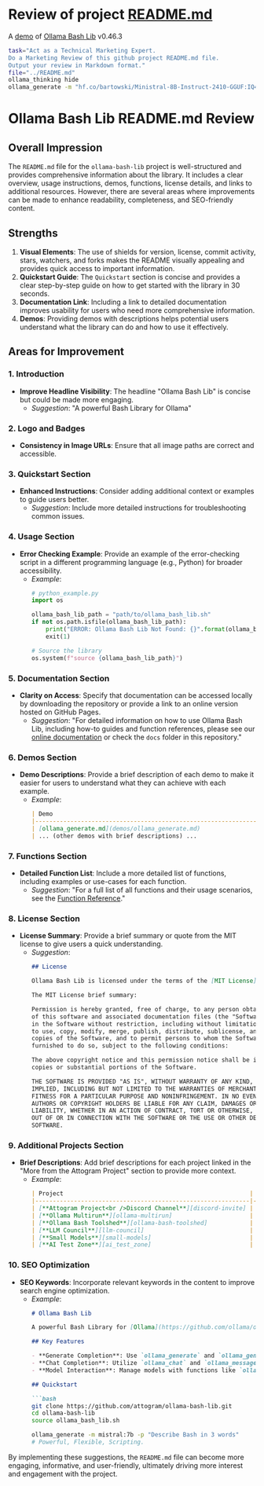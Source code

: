 # Review of project [README.md](../README.md)

A [demo](../README.md#demos) of [Ollama Bash Lib](https://github.com/attogram/ollama-bash-lib) v0.46.3


```bash
task="Act as a Technical Marketing Expert.
Do a Marketing Review of this github project README.md file.
Output your review in Markdown format."
file="../README.md"
ollama_thinking hide
ollama_generate -m "hf.co/bartowski/Ministral-8B-Instruct-2410-GGUF:IQ4_XS" -p "$task\n\n$(cat "$file")"
```
# Ollama Bash Lib README.md Review

## Overall Impression
The `README.md` file for the `ollama-bash-lib` project is well-structured and provides comprehensive information about the library. It includes a clear overview, usage instructions, demos, functions, license details, and links to additional resources. However, there are several areas where improvements can be made to enhance readability, completeness, and SEO-friendly content.

## Strengths

1. **Visual Elements**: The use of shields for version, license, commit activity, stars, watchers, and forks makes the README visually appealing and provides quick access to important information.
2. **Quickstart Guide**: The `Quickstart` section is concise and provides a clear step-by-step guide on how to get started with the library in 30 seconds.
3. **Documentation Link**: Including a link to detailed documentation improves usability for users who need more comprehensive information.
4. **Demos**: Providing demos with descriptions helps potential users understand what the library can do and how to use it effectively.

## Areas for Improvement

### 1. Introduction
- **Improve Headline Visibility**: The headline "Ollama Bash Lib" is concise but could be made more engaging.
  - *Suggestion*: "A powerful Bash Library for Ollama"

### 2. Logo and Badges
- **Consistency in Image URLs**: Ensure that all image paths are correct and accessible.

### 3. Quickstart Section
- **Enhanced Instructions**: Consider adding additional context or examples to guide users better.
  - *Suggestion*: Include more detailed instructions for troubleshooting common issues.

### 4. Usage Section
- **Error Checking Example**: Provide an example of the error-checking script in a different programming language (e.g., Python) for broader accessibility.
  - *Example*:
    ```python
    # python_example.py
    import os

    ollama_bash_lib_path = "path/to/ollama_bash_lib.sh"
    if not os.path.isfile(ollama_bash_lib_path):
        print("ERROR: Ollama Bash Lib Not Found: {}".format(ollama_bash_lib_path))
        exit(1)

    # Source the library
    os.system(f"source {ollama_bash_lib_path}")
    ```

### 5. Documentation Section
- **Clarity on Access**: Specify that documentation can be accessed locally by downloading the repository or provide a link to an online version hosted on GitHub Pages.
  - *Suggestion*: "For detailed information on how to use Ollama Bash Lib, including how-to guides and function references, please see our [online documentation](https://github.com/attogram/ollama-bash-lib/blob/main/docs/README.md) or check the `docs` folder in this repository."

### 6. Demos Section
- **Demo Descriptions**: Provide a brief description of each demo to make it easier for users to understand what they can achieve with each example.
  - *Example*:
    ```markdown
    | Demo                                                                   | About                                                                                                                          |
    |------------------------------------------------------------------------|-------------------------------------------------------------------------------------------------------------------------------|
    | [ollama_generate.md](demos/ollama_generate.md)                         | Generates text completion using `ollama_generate`                                                                                |
    | ... (other demos with brief descriptions) ...
    ```

### 7. Functions Section
- **Detailed Function List**: Include a more detailed list of functions, including examples or use-cases for each function.
  - *Suggestion*: "For a full list of all functions and their usage scenarios, see the [Function Reference](docs/functions.md)."

### 8. License Section
- **License Summary**: Provide a brief summary or quote from the MIT license to give users a quick understanding.
  - *Suggestion*:
    ```markdown
    ## License

    Ollama Bash Lib is licensed under the terms of the [MIT License](LICENSE). You are free to use, modify, and distribute this library as long as you respect its licensing terms.

    The MIT License brief summary:

    Permission is hereby granted, free of charge, to any person obtaining a copy
    of this software and associated documentation files (the "Software"), to deal
    in the Software without restriction, including without limitation the rights
    to use, copy, modify, merge, publish, distribute, sublicense, and/or sell
    copies of the Software, and to permit persons to whom the Software is
    furnished to do so, subject to the following conditions:

    The above copyright notice and this permission notice shall be included in all
    copies or substantial portions of the Software.

    THE SOFTWARE IS PROVIDED "AS IS", WITHOUT WARRANTY OF ANY KIND, EXPRESS OR
    IMPLIED, INCLUDING BUT NOT LIMITED TO THE WARRANTIES OF MERCHANTABILITY,
    FITNESS FOR A PARTICULAR PURPOSE AND NONINFRINGEMENT. IN NO EVENT SHALL THE
    AUTHORS OR COPYRIGHT HOLDERS BE LIABLE FOR ANY CLAIM, DAMAGES OR OTHER
    LIABILITY, WHETHER IN AN ACTION OF CONTRACT, TORT OR OTHERWISE, ARISING FROM,
    OUT OF OR IN CONNECTION WITH THE SOFTWARE OR THE USE OR OTHER DEALINGS IN THE
    SOFTWARE.
    ```

### 9. Additional Projects Section
- **Brief Descriptions**: Add brief descriptions for each project linked in the "More from the Attogram Project" section to provide more context.
  - *Example*:
    ```markdown
    | Project                                                     | About                                                                                                                                                                                           |
    |-------------------------------------------------------------|-------------------------------------------------------------------------------------------------------------------------------------------------------------------------------------------------|
    | [**Attogram Project<br />Discord Channel**][discord-invite] | Join the **Attogram Project Discord Channel** for:<br />- Announcements<br />- Technical Support<br />- General Chat about Attogram Projects                                                    |
    | [**Ollama Multirun**][ollama-multirun]                      | Run a prompt against all, or some, of your models running on Ollama.<br />- Creates web pages with the output, performance statistics and model info.<br />- All in a single Bash shell script. |
    | [**Ollama Bash Toolshed**][ollama-bash-toolshed]            | Chat with tool calling models.<br />- Sample tools included.<br />- Add new tools to your shed with ease.<br />- Runs on Ollama.<br />- All via Bash shell scripts.                             |
    | [**LLM Council**][llm-council]                              | Start a chat room between all, or some, of your models running on Ollama.<br />- All in a single Bash shell script.                                                                             |
    | [**Small Models**][small-models]                            | Comparison of small open source LLMs<br />- 8b parameters or less                                                                                                                               |
    | [**AI Test Zone**][ai_test_zone]                            | AI Testing reports<br />- hosted on https://attogram.github.io/ai_test_zone/                                                                                                                    |
    ```

### 10. SEO Optimization
- **SEO Keywords**: Incorporate relevant keywords in the content to improve search engine optimization.
  - *Example*:
    ```markdown
    # Ollama Bash Lib

    A powerful Bash Library for [Ollama](https://github.com/ollama/ollama) that allows you to run LLM prompts straight from your shell.

    ## Key Features

    - **Generate Completion**: Use `ollama_generate` and `ollama_generate_stream`
    - **Chat Completion**: Utilize `ollama_chat` and `ollama_messages_add`
    - **Model Interaction**: Manage models with functions like `ollama_list` and `ollama_show`

    ## Quickstart

    ```bash
    git clone https://github.com/attogram/ollama-bash-lib.git
    cd ollama-bash-lib
    source ollama_bash_lib.sh

    ollama_generate -m mistral:7b -p "Describe Bash in 3 words"
    # Powerful, Flexible, Scripting.
    ```

By implementing these suggestions, the `README.md` file can become more engaging, informative, and user-friendly, ultimately driving more interest and engagement with the project.
